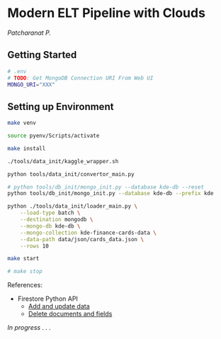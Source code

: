 # Modern ELT Pipeline with Clouds

*Patcharanat P.*

## Getting Started
```bash
# .env
# TODO: Get MongoDB Connection URI From Web UI
MONGO_URI="XXX"
```

## Setting up Environment

```bash
make venv

source pyenv/Scripts/activate

make install

./tools/data_init/kaggle_wrapper.sh

python tools/data_init/convertor_main.py

# python tools/db_init/mongo_init.py --database kde-db --reset
python tools/db_init/mongo_init.py --database kde-db --prefix kde

python ./tools/data_init/loader_main.py \
    --load-type batch \
    --destination mongodb \
    --mongo-db kde-db \
    --mongo-collection kde-finance-cards-data \
    --data-path data/json/cards_data.json \
    --rows 10
```

```bash
make start

# make stop
```

References:
- Firestore Python API
    - [Add and update data](https://cloud.google.com/firestore/docs/manage-data/add-data#pythonasync_6)
    - [Delete documents and fields](https://cloud.google.com/firestore/docs/manage-data/delete-data)

*In progress . . .*